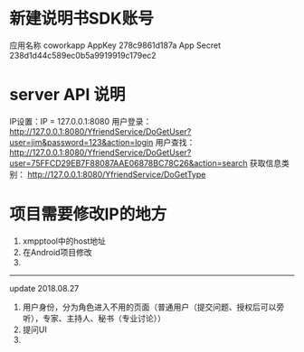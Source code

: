 #  新建说明书SDK账号
应用名称
coworkapp
AppKey
278c9861d187a
App Secret
238d1d44c589ec0b5a9919919c179ec2

# server API 说明
IP设置：IP = 127.0.0.1:8080
用户登录： 
http://127.0.0.1:8080/YfriendService/DoGetUser?user=jim&password=123&action=login
用户查找：
http://127.0.0.1:8080/YfriendService/DoGetUser?user=75FFCD29EB7F88087AAE06878BC78C26&action=search
获取信息类别： 
http://127.0.0.1:8080/YfriendService/DoGetType

#  项目需要修改IP的地方

1. xmpptool中的host地址
2. 在Android项目修改
3. 



----------------------------------------------
update 
2018.08.27
1. 用户身份，分为角色进入不用的页面（普通用户（提交问题、授权后可以旁听），专家、主持人、秘书（专业讨论））
2. 提问UI
3. 
